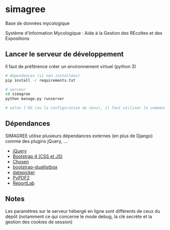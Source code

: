 # simagree
Base de données mycologique

Système d'Information Mycologique : Aide à la Gestion des REcoltes et des Expositions

## Lancer le serveur de développement

Il faut de préférence créer un environnement virtuel (python 3)

```bash
# dependances (si non installées)
pip install -r requirements.txt

# serveur
cd simagree
python manage.py runserver

# selon l'OS (ou la configuration du venv), il faut utiliser la commande python 3 au lieu de simplement python
```

## Dépendances

SIMAGREE utilise plusieurs dépendances externes (en plus de Django) comme des plugins jQuery, ...

* [jQuery](https://jquery.com/)
* [Bootstrap 4 (CSS et JS)](https://getbootstrap.com/)
* [Chosen](https://harvesthq.github.io/chosen/)
* [bootstrap-duallistbox](https://github.com/istvan-ujjmeszaros/bootstrap-duallistbox)
* [datepicker](https://github.com/fengyuanchen/datepicker)
* [PyPDF2](https://github.com/mstamy2/PyPDF2)
* [ReportLab](https://www.reportlab.com)

## Notes

Les paramètres sur le serveur hébergé en ligne sont différents de ceux du dépôt (notamment ce qui concerne le mode debug, la clé secrète et la gestion des cookies de session)
